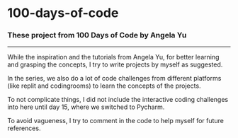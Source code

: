 # 100-days-of-code

### These project from 100 Days of Code by Angela Yu

---
While the inspiration and the tutorials from Angela Yu, for better learning and grasping the concepts, I try to write projects by myself as suggested.

In the series, we also do a lot of code challenges from different platforms (like replit and codingrooms) to learn the
concepts of the projects.

To not complicate things, I did not include the interactive coding challenges into here until day 15, where we switched to Pycharm.

To avoid vagueness, I try to comment in the code to help myself for future references.